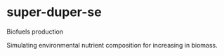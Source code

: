 # super-duper-se
Biofuels production

Simulating environmental nutrient composition for increasing in biomass. 
